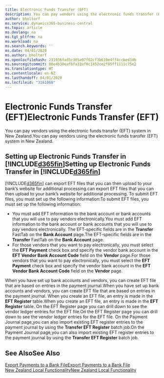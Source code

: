 ```yaml
---
title: Electronic Funds Transfer (EFT)
description: You can pay vendors using the electronic funds transfer (EFT) system in New Zealand.
author: bholtorf
ms.service: dynamics365-business-central
ms.topic: article
ms.devlang: na
ms.tgt_pltfrm: na
ms.workload: na
ms.search.keywords: ''
ms.date: 04/01/2020
ms.author: bholtorf
ms.openlocfilehash: 231936fad3c305a97f02cf3b619e4ff4ccbed34b
ms.sourcegitcommit: 88e4b30eaf6fa32af0c1452ce2f85ff1111c75e2
ms.translationtype: HT
ms.contentlocale: en-NZ
ms.lasthandoff: 04/01/2020
ms.locfileid: "3181068"
---
```

# <a name="electronic-funds-transfer-eft"></a><span data-ttu-id="490d4-103">Electronic Funds Transfer (EFT)</span><span class="sxs-lookup"><span data-stu-id="490d4-103">Electronic Funds Transfer (EFT)</span></span>
<span data-ttu-id="490d4-104">You can pay vendors using the electronic funds transfer (EFT) system in New Zealand.</span><span class="sxs-lookup"><span data-stu-id="490d4-104">You can pay vendors using the electronic funds transfer (EFT) system in New Zealand.</span></span>  

## <a name="setting-up-electronic-funds-transfer-in-d365fin"></a><span data-ttu-id="490d4-105">Setting up Electronic Funds Transfer in [!INCLUDE[d365fin](../../includes/d365fin_md.md)]</span><span class="sxs-lookup"><span data-stu-id="490d4-105">Setting up Electronic Funds Transfer in [!INCLUDE[d365fin](../../includes/d365fin_md.md)]</span></span>  
[!INCLUDE[d365fin](../../includes/d365fin_md.md)] <span data-ttu-id="490d4-106">can export EFT files that you can then upload to your bank’s website for additional processing.</span><span class="sxs-lookup"><span data-stu-id="490d4-106">can export EFT files that you can then upload to your bank’s website for additional processing.</span></span> <span data-ttu-id="490d4-107">To submit EFT files, you must set up the following information:</span><span class="sxs-lookup"><span data-stu-id="490d4-107">To submit EFT files, you must set up the following information:</span></span>  

* <span data-ttu-id="490d4-108">You must add EFT information to the bank account or bank accounts that you will use to pay vendors electronically.</span><span class="sxs-lookup"><span data-stu-id="490d4-108">You must add EFT information to the bank account or bank accounts that you will use to pay vendors electronically.</span></span> <span data-ttu-id="490d4-109">The EFT-specific fields are in the **Transfer** FastTab on the **Bank Account** page.</span><span class="sxs-lookup"><span data-stu-id="490d4-109">The EFT-specific fields are in the **Transfer** FastTab on the **Bank Account** page.</span></span>  
* <span data-ttu-id="490d4-110">For those vendors that you want to pay electronically, you must select the **EFT Payment** check box and specify the vendor bank account in the **EFT Vendor Bank Account Code** field on the **Vendor** page.</span><span class="sxs-lookup"><span data-stu-id="490d4-110">For those vendors that you want to pay electronically, you must select the **EFT Payment** check box and specify the vendor bank account in the **EFT Vendor Bank Account Code** field on the **Vendor** page.</span></span>  

<span data-ttu-id="490d4-111">When you have set up bank accounts and vendors, you can create EFT file that are based on entries in the payment journal.</span><span class="sxs-lookup"><span data-stu-id="490d4-111">When you have set up bank accounts and vendors, you can create EFT file that are based on entries in the payment journal.</span></span> <span data-ttu-id="490d4-112">When you create an EFT file, an entry is made in the **EFT Register** table.</span><span class="sxs-lookup"><span data-stu-id="490d4-112">When you create an EFT file, an entry is made in the **EFT Register** table.</span></span> <span data-ttu-id="490d4-113">On the EFT Register page you can drill down to see the vendor ledger entries for the EFT file.</span><span class="sxs-lookup"><span data-stu-id="490d4-113">On the EFT Register page you can drill down to see the vendor ledger entries for the EFT file.</span></span> <span data-ttu-id="490d4-114">On the Payment Journal page,you can also import existing EFT register entries to the payment journal by using the **Transfer EFT Register** batch job.</span><span class="sxs-lookup"><span data-stu-id="490d4-114">On the Payment Journal page,you can also import existing EFT register entries to the payment journal by using the **Transfer EFT Register** batch job.</span></span>

## <a name="see-also"></a><span data-ttu-id="490d4-115">See Also</span><span class="sxs-lookup"><span data-stu-id="490d4-115">See Also</span></span>  
[<span data-ttu-id="490d4-116">Export Payments to a Bank File</span><span class="sxs-lookup"><span data-stu-id="490d4-116">Export Payments to a Bank File</span></span>](../../finance-make-payments-with-bank-data-conversion-service-or-sepa-credit-transfer.md#exporting-payments-to-a-bank-file)  
[<span data-ttu-id="490d4-117">New Zealand Local Functionality</span><span class="sxs-lookup"><span data-stu-id="490d4-117">New Zealand Local Functionality</span></span>](new-zealand-local-functionality.md)
